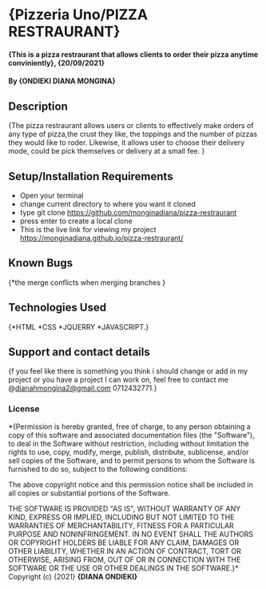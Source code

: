 # {Pizzeria Uno/PIZZA RESTRAURANT}
#### {This is a pizza restraurant that allows clients to order their pizza anytime conviniently}, {20/09/2021}
#### By **{ONDIEKI DIANA MONGINA}**
## Description
{The pizza restraurant allows users or clients to effectively make orders of any type of pizza,the crust they like, the toppings and the number of pizzas they would like to roder. Likewise, it allows user to choose their delivery mode, could be pick themselves or delivery at a small fee. }
## Setup/Installation Requirements
* Open your terminal
* change current directory to where you want it cloned
* type git clone https://github.com/monginadiana/pizza-restraurant
* press enter to create a local clone
* This is the live link for viewing my project  https://monginadiana.github.io/pizza-restraurant/
## Known Bugs
{*the merge conflicts when merging branches }
## Technologies Used
{*HTML *CSS *JQUERRY *JAVASCRIPT.}
## Support and contact details
{f you feel like there is something you think i should change or add in my project or you have a project I can work on, feel free to contact me @dianahmongina2@gmail.com 0712432771.}
### License
*{Permission is hereby granted, free of charge, to any person obtaining a copy of this software and associated documentation files (the "Software"), to deal in the Software without restriction, including without limitation the rights to use, copy, modify, merge, publish, distribute, sublicense, and/or sell copies of the Software, and to permit persons to whom the Software is furnished to do so, subject to the following conditions:

The above copyright notice and this permission notice shall be included in all copies or substantial portions of the Software.

THE SOFTWARE IS PROVIDED "AS IS", WITHOUT WARRANTY OF ANY KIND, EXPRESS OR IMPLIED, INCLUDING BUT NOT LIMITED TO THE WARRANTIES OF MERCHANTABILITY, FITNESS FOR A PARTICULAR PURPOSE AND NONINFRINGEMENT. IN NO EVENT SHALL THE AUTHORS OR COPYRIGHT HOLDERS BE LIABLE FOR ANY CLAIM, DAMAGES OR OTHER LIABILITY, WHETHER IN AN ACTION OF CONTRACT, TORT OR OTHERWISE, ARISING FROM, OUT OF OR IN CONNECTION WITH THE SOFTWARE OR THE USE OR OTHER DEALINGS IN THE SOFTWARE.}*
Copyright (c) {2021} **{DIANA ONDIEKI}**
  